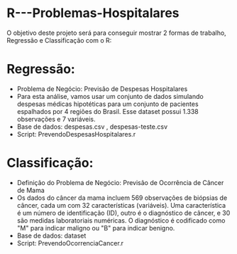 # R---Problemas-Hospitalares

O objetivo deste projeto será para conseguir mostrar 2 formas de trabalho, Regressão e Classificação com o R:

# Regressão: 
- Problema de Negócio: Previsão de Despesas Hospitalares
- Para esta análise, vamos usar um conjunto de dados simulando despesas médicas hipotéticas para um conjunto de pacientes espalhados por 4 regiões do Brasil. Esse dataset possui 1.338 observações e 7 variáveis.
- Base de dados: despesas.csv , despesas-teste.csv
-  Script: PrevendoDespesasHospitalares.r

# Classificação:
- Definição do Problema de Negócio: Previsão de Ocorrência de Câncer de Mama
- Os dados do câncer da mama incluem 569 observações de biópsias de câncer, cada um com 32 características (variáveis). Uma característica é um número de identificação (ID), outro é o diagnóstico de câncer, e 30 são medidas laboratoriais numéricas. O diagnóstico é codificado como "M" para indicar maligno ou "B" para indicar benigno.
- Base de dados: dataset
- Script: PrevendoOcorrenciaCancer.r

